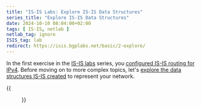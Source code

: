 ```yaml
---
title: "IS-IS Labs: Explore IS-IS Data Structures"
series_title: "Explore IS-IS Data Structures"
date: 2024-10-10 08:04:00+02:00
tags: [ IS-IS, netlab ]
netlab_tag: ignore
ISIS_tag: lab
redirect: https://isis.bgplabs.net/basic/2-explore/
---
```

In the first exercise in the [IS-IS labs](https://isis.bgplabs.net/) series, you [configured IS-IS routing for IPv4](https://isis.bgplabs.net/basic/1-simple-ipv4/). Before moving on to more complex topics, let's [explore the data structures IS-IS created](https://isis.bgplabs.net/basic/2-explore/) to represent your network.

{{<figure src="https://isis.bgplabs.net/basic/topology-simple-ipv4.png">}}
